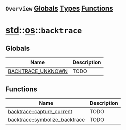 ## `Overview` [Globals](./globals.md) [Types](./types.md) [Functions](./functions.md)
# [std](./../../std.md)::[os](./../os.md)::`backtrace`
## Globals
|Name|Description|
|----|-----------|
|[BACKTRACE_UNKNOWN](#todo)|TODO|
## Functions
|Name|Description|
|----|-----------|
|[backtrace::capture_current](#todo)|TODO|
|[backtrace::symbolize_backtrace](#todo)|TODO|
